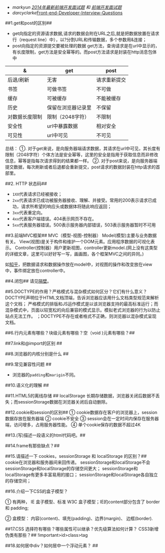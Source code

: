 * <cite>markyun<cite> [2014年最新前端开发面试题](https://github.com/markyun/My-blog/tree/master/Front-end-Developer-Questions) 和 [前端开发面试题](http://segmentfault.com/a/1190000000465431)
* <cite>darcyclarke</cite>[Front-end-Developer-Interview-Questions](https://github.com/darcyclarke/Front-end-Developer-Interview-Questions)

##1.get和post的区别##

 * get向指定的资源请求数据,请求的数据会附在URL之后,就是把数据放置在请求行（request line）中），以?分割URL和传输数据，多个参数用&连接；
 * post向指定的资源提交要被处理的数据
 get方法，查询请求是在url中显示的，有长度限制，get方法是安全幂等的。而post方法请求是封装在http消息包体中

&|get|post
---|---|----
后退/刷新|无害|请求重新提交
书签|可做书签|不可做
缓存|可被缓存|不能被缓存
历史|保留在浏览器记录里|不保留
对数据长度限制|限制（2048字符）|不限制
安全性|url中暴露数据|相对安全
可见性|url中可见|不可见

 总结：
   ①. 对于get来说，是向服务器端请求数据，其请求在url中可见，其长度有限制（2048字符）个体方法是安全幂等，这里的安全是指用于获取信息而非修改信息，幂等是指每次请求得到的结果都一样。
   ②. 对于post来说，是向服务器端提交数据，每次刷新或者后退都会重新提交，post请求的数据封装在http请求的首部里。


##2. HTTP 状态码##

  * `1XX`代表请求已经被接收；
  * `2xx`代表请求已成功被服务器接收、理解、并接受。常用的200表示请求已成功，请求所希望的响应头或数据体将随此响应返回；
  * `3xx`代表重定向。
  * `4xx`代表客户端错误。404表示网页不存在。
  * `5xx`代表服务器错误。500表示服务器内部错误，503表示服务器暂时不可用

##3.前端MVC框架##
 MVC（模型-视图-控制器）
 Model(模型)主要与业务数据有关。
 View(视图)是关于构件和维护一个DOM元素。应用程序数据的可视化表示。
 Controller(控制器）用户更新视图，controller更新model.(网上没有这类型的详细文章，这里可以好好写一写，画画图，各个框架MVC之间的异同。)

 如[知乎](http://www.zhihu.com/question/20135390)，把数据请求和数据操作放在model中，对视图的操作和改变放在view中，事件绑定放在controller中。
  

##4.闭包##
   请见[隔壁](http://padding.me/blog/2014/04/20/what-is-closure/)。

##5.DOCTYPE的作用？严格模式与混杂模式如何区分？它们有什么意义？
 DOCTYPE声明位于HTML文档顶端，告诉浏览器应该用什么文档类型规范来解析这个文档；
 严格模式的排版和JS运作模式是以该浏览器支持的最高标准运行；而混杂模式中，页面以较宽松的向后兼容的模式显示。模拟老式浏览器的行为以防止站点无法工作。
；DOCTYPE不存在或者格式不正确，则浏览器以混杂模式呈现文档。

##6.行内元素有哪些？块级元素有哪些？空（void  )元素有哪些？##

##7.link和@import的区别 ##

##8.浏览器的内核分别是什么 ##

##9.常见兼容性问题 ##
 * 浏览器的`padding`和`marigin`不同。

##10.语义化的理解 ##

##11.HTML5的离线存储 ##
 localStorage 长期存储数据，浏览器关闭后数据不丢失；而sessionStorage数据在浏览器关闭后自动删除。

##12.cookie和session的区别##
  ① cookie数据存在客户的浏览器上，session数据存放在服务器端
  ② cookie不安全
  ③ session会在一定时间内保存在服务器端，访问增多，占用服务器性能。
  ④ 单个cookie保存的数据不超过4K

##13.(写)描述一段语义的html代码吧。##

##14.frame有那些缺点？##

##15.请描述一下 cookies，sessionStorage 和 localStorage 的区别？##
cookie在浏览器和服务器间来回传递。 sessionStorage和localStorage不会
sessionStorage和localStorage的存储空间更大；
sessionStorage和localStorage有更多丰富易用的接口；
sessionStorage和localStorage各自独立的存储空间；

##16.介绍一下CSS的盒子模型？

  ① 有两种， IE 盒子模型、标准 W3C 盒子模型；IE的content部分包含了 border 和 padding;

  ② 盒模型： 内容(content)、填充(padding)、边界(margin)、 边框(border).

##17.CSS 选择符有哪些？哪些属性可以继承？优先级算法如何计算？ CSS3新增伪类有那些？##
!important>id>class>tag

##18.如何居中div？如何居中一个浮动元素？ ##

